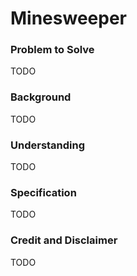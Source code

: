 # Minesweeper

### Problem to Solve

TODO

### Background

TODO

### Understanding

TODO

### Specification

TODO

### Credit and Disclaimer

TODO

